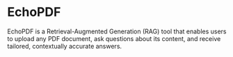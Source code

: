 # EchoPDF
EchoPDF is a Retrieval-Augmented Generation (RAG) tool that enables users to upload any PDF document, ask questions about its content, and receive tailored, contextually accurate answers. 
